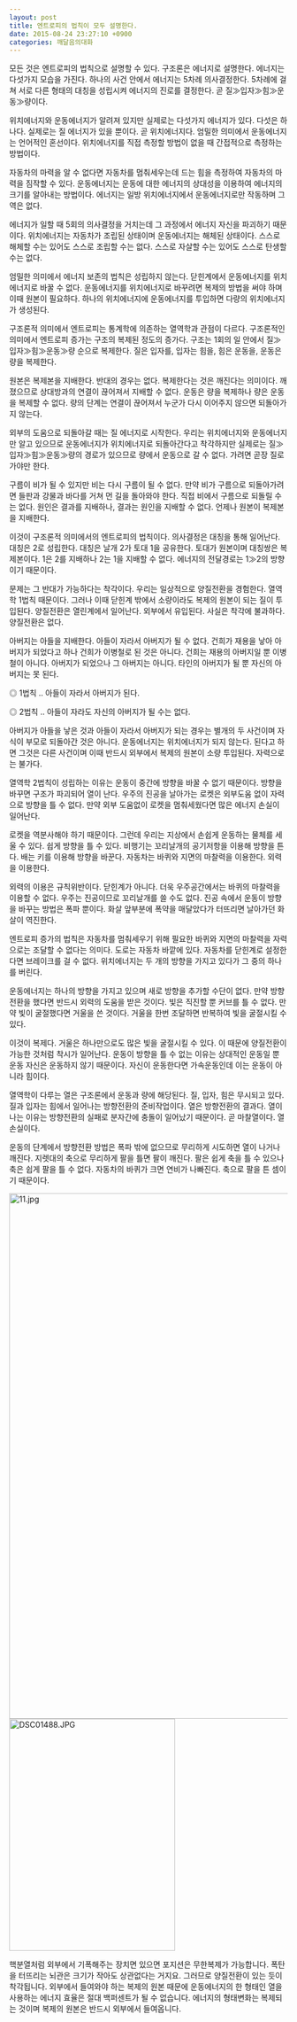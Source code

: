 ```yaml
---
layout: post
title: 엔트로피의 법칙이 모두 설명한다.
date: 2015-08-24 23:27:10 +0900
categories: 깨달음의대화
---
```

모든 것은 엔트로피의 법칙으로 설명할 수 있다. 구조론은 에너지로 설명한다. 에너지는 다섯가지 모습을 가진다. 하나의 사건 안에서 에너지는 5차례 의사결정한다. 5차례에 걸쳐 서로 다른 형태의 대칭을 성립시켜 에너지의 진로를 결정한다. 곧 질≫입자≫힘≫운동≫량이다. 

  


위치에너지와 운동에너지가 알려져 있지만 실제로는 다섯가지 에너지가 있다. 다섯은 하나다. 실제로는 질 에너지가 있을 뿐이다. 곧 위치에너지다. 엄밀한 의미에서 운동에너지는 언어적인 혼선이다. 위치에너지를 직접 측정할 방법이 없을 때 간접적으로 측정하는 방법이다. 

  


자동차의 마력을 알 수 없다면 자동차를 멈춰세우는데 드는 힘을 측정하여 자동차의 마력을 짐작할 수 있다. 운동에너지는 운동에 대한 에너지의 상대성을 이용하여 에너지의 크기를 알아내는 방법이다. 에너지는 일방 위치에너지에서 운동에너지로만 작동하며 그 역은 없다.

  


에너지가 일할 때 5회의 의사결정을 거치는데 그 과정에서 에너지 자신을 파괴하기 때문이다. 위치에너지는 자동차가 조립된 상태이며 운동에너지는 해체된 상태이다. 스스로 해체할 수는 있어도 스스로 조립할 수는 없다. 스스로 자살할 수는 있어도 스스로 탄생할 수는 없다. 

  


엄밀한 의미에서 에너지 보존의 법칙은 성립하지 않는다. 닫힌계에서 운동에너지를 위치에너지로 바꿀 수 없다. 운동에너지를 위치에너지로 바꾸려면 복제의 방법을 써야 하며 이때 원본이 필요하다. 하나의 위치에너지에 운동에너지를 투입하면 다량의 위치에너지가 생성된다.

  


구조론적 의미에서 엔트로피는 통계학에 의존하는 열역학과 관점이 다르다. 구조론적인 의미에서 엔트로피 증가는 구조의 복제된 정도의 증가다. 구조는 1회의 일 안에서 질≫입자≫힘≫운동≫량 순으로 복제한다. 질은 입자를, 입자는 힘을, 힘은 운동을, 운동은 량을 복제한다. 

  


원본은 복제본을 지배한다. 반대의 경우는 없다. 복제한다는 것은 깨진다는 의미이다. 깨졌으므로 상대방과의 연결이 끊어져서 지배할 수 없다. 운동은 량을 복제하나 량은 운동을 복제할 수 없다. 량의 단계는 연결이 끊어져서 누군가 다시 이어주지 않으면 되돌아가지 않는다.

  


외부의 도움으로 되돌아갈 때는 질 에너지로 시작한다. 우리는 위치에너지와 운동에너지만 알고 있으므로 운동에너지가 위치에너지로 되돌아간다고 착각하지만 실제로는 질≫입자≫힘≫운동≫량의 경로가 있으므로 량에서 운동으로 갈 수 없다. 가려면 곧장 질로 가야만 한다. 

  


구름이 비가 될 수 있지만 비는 다시 구름이 될 수 없다. 만약 비가 구름으로 되돌아가려면 들판과 강물과 바다를 거쳐 먼 길을 돌아와야 한다. 직접 비에서 구름으로 되돌릴 수는 없다. 원인은 결과를 지배하나, 결과는 원인을 지배할 수 없다. 언제나 원본이 복제본을 지배한다. 

  


이것이 구조론적 의미에서의 엔트로피의 법칙이다. 의사결정은 대칭을 통해 일어난다. 대칭은 2로 성립한다. 대칭은 날개 2가 토대 1을 공유한다. 토대가 원본이며 대칭쌍은 복제본이다. 1은 2를 지배하나 2는 1을 지배할 수 없다. 에너지의 전달경로는 1≫2의 방향이기 때문이다. 

  


문제는 그 반대가 가능하다는 착각이다. 우리는 일상적으로 양질전환을 경험한다. 열역학 1법칙 때문이다. 그러나 이때 닫힌계 밖에서 소량이라도 복제의 원본이 되는 질이 투입된다. 양질전환은 열린계에서 일어난다. 외부에서 유입된다. 사실은 착각에 불과하다. 양질전환은 없다. 

  


아버지는 아들을 지배한다. 아들이 자라서 아버지가 될 수 없다. 건희가 재용을 낳아 아버지가 되었다고 하나 건희가 이병철로 된 것은 아니다. 건희는 재용의 아버지일 뿐 이병철이 아니다. 아버지가 되었으나 그 아버지는 아니다. 타인의 아버지가 될 뿐 자신의 아버지는 못 된다. 

  


◎ 1법칙 .. 아들이 자라서 아버지가 된다.

◎ 2법칙 .. 아들이 자라도 자신의 아버지가 될 수는 없다. 

  


아버지가 아들을 낳은 것과 아들이 자라서 아버지가 되는 경우는 별개의 두 사건이며 자식이 부모로 되돌아간 것은 아니다. 운동에너지는 위치에너지가 되지 않는다. 된다고 하면 그것은 다른 사건이며 이때 반드시 외부에서 복제의 원본이 소량 투입된다. 자력으로는 불가다. 

  


열역학 2법칙이 성립하는 이유는 운동이 중간에 방향을 바꿀 수 없기 때문이다. 방향을 바꾸면 구조가 파괴되어 열이 난다. 우주의 진공을 날아가는 로켓은 외부도움 없이 자력으로 방향을 틀 수 없다. 만약 외부 도움없이 로켓을 멈춰세웠다면 많은 에너지 손실이 일어난다. 

  


로켓을 역분사해야 하기 때문이다. 그런데 우리는 지상에서 손쉽게 운동하는 물체를 세울 수 있다. 쉽게 방향을 틀 수 있다. 비행기는 꼬리날개의 공기저항을 이용해 방향을 튼다. 배는 키를 이용해 방향을 바꾼다. 자동차는 바퀴와 지면의 마찰력을 이용한다. 외력을 이용한다.

  


외력의 이용은 규칙위반이다. 닫힌계가 아니다. 더욱 우주공간에서는 바퀴의 마찰력을 이용할 수 없다. 우주는 진공이므로 꼬리날개를 쓸 수도 없다. 진공 속에서 운동이 방향을 바꾸는 방법은 폭파 뿐이다. 화살 앞부분에 폭약을 매달았다가 터뜨리면 날아가던 화살이 역진한다.

  


엔트로피 증가의 법칙은 자동차를 멈춰세우기 위해 필요한 바퀴와 지면의 마찰력을 자력으로는 조달할 수 없다는 의미다. 도로는 자동차 바깥에 있다. 자동차를 닫힌계로 설정한다면 브레이크를 걸 수 없다. 위치에너지는 두 개의 방향을 가지고 있다가 그 중의 하나를 버린다. 

  


운동에너지는 하나의 방향을 가지고 있으며 새로 방향을 추가할 수단이 없다. 만약 방향전환을 했다면 반드시 외력의 도움을 받은 것이다. 빛은 직진할 뿐 커브를 틀 수 없다. 만약 빛이 굴절했다면 거울을 쓴 것이다. 거울을 한번 조달하면 반복하여 빛을 굴절시킬 수 있다. 

  


이것이 복제다. 거울은 하나만으로도 많은 빛을 굴절시킬 수 있다. 이 때문에 양질전환이 가능한 것처럼 착시가 일어난다. 운동이 방향을 틀 수 없는 이유는 상대적인 운동일 뿐 운동 자신은 운동하지 않기 때문이다. 자신이 운동한다면 가속운동인데 이는 운동이 아니라 힘이다. 

  


열역학이 다루는 열은 구조론에서 운동과 량에 해당된다. 질, 입자, 힘은 무시되고 있다. 질과 입자는 힘에서 일어나는 방향전환의 준비작업이다. 열은 방향전환의 결과다. 열이 나는 이유는 방향전환의 실패로 분자간에 충돌이 일어났기 때문이다. 곧 마찰열이다. 열손실이다.

  


운동의 단계에서 방향전환 방법은 폭파 밖에 없으므로 무리하게 시도하면 열이 나거나 깨진다. 지렛대의 축으로 무리하게 팔을 틀면 팔이 깨진다. 팔은 쉽게 축을 틀 수 있으나 축은 쉽게 팔을 틀 수 없다. 자동차의 바퀴가 크면 연비가 나빠진다. 축으로 팔을 튼 셈이기 때문이다. 

  


<img src="assets/attach/images/198/309/616/11.jpg" alt="11.jpg" width="743" height="949" />

<img src="assets/attach/images/198/309/616/DSC01488.JPG" alt="DSC01488.JPG" width="300" height="419" />

  


핵분열처럼 외부에서 기폭해주는 장치면 있으면 포지션은 무한복제가 가능합니다. 폭탄을 터뜨리는 뇌관은 크기가 작아도 상관없다는 거지요. 그러므로 양질전환이 있는 듯이 착각됩니다. 외부에서 들여와야 하는 복제의 원본 때문에 운동에너지의 한 형태인 열을 사용하는 에너지 효율은 절대 백퍼센트가 될 수 없습니다. 에너지의 형태변화는 복제되는 것이며 복제의 원본은 반드시 외부에서 들여옵니다.
